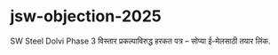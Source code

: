 # jsw-objection-2025
SW Steel Dolvi Phase 3 विस्तार प्रकल्पाविरुद्ध हरकत पत्र – सोप्या ई-मेलसाठी तयार लिंक.
